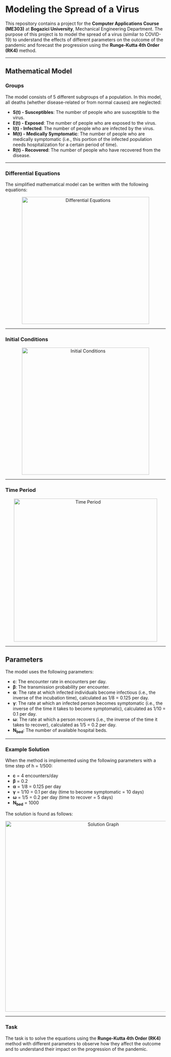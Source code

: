 # Modeling the Spread of a Virus

This repository contains a project for the **Computer Applications Course (ME303)** at **Bogazici University**, Mechanical Engineering Department. The purpose of this project is to model the spread of a virus (similar to COVID-19) to understand the effects of different parameters on the outcome of the pandemic and forecast the progression using the **Runge-Kutta 4th Order (RK4)** method.

---

## Mathematical Model

### Groups

The model consists of 5 different subgroups of a population. In this model, all deaths (whether disease-related or from normal causes) are neglected:

- **S(t) - Susceptibles**: The number of people who are susceptible to the virus.
- **E(t) - Exposed**: The number of people who are exposed to the virus.
- **I(t) - Infected**: The number of people who are infected by the virus.
- **M(t) - Medically Symptomatic**: The number of people who are medically symptomatic (i.e., this portion of the infected population needs hospitalization for a certain period of time).
- **R(t) - Recovered**: The number of people who have recovered from the disease.

---

### Differential Equations

The simplified mathematical model can be written with the following equations:

<p align="center">
  <img src="https://github.com/user-attachments/assets/ee6f4b46-4990-4c56-b65d-dbf9f146673c" alt="Differential Equations" width="400">
</p>

---

### Initial Conditions

<p align="center">
  <img src="https://github.com/user-attachments/assets/1ce75b31-437f-46f4-bbf3-346af715d736" alt="Initial Conditions" width="400">
</p>

---

### Time Period

<p align="center">
  <img src="https://github.com/user-attachments/assets/1f99aac7-b9d7-4822-ac7c-5723b17ab506" alt="Time Period" width="450">
</p>

---

## Parameters

The model uses the following parameters:

- **c**: The encounter rate in encounters per day.  
- **β**: The transmission probability per encounter.  
- **α**: The rate at which infected individuals become infectious (i.e., the inverse of the incubation time), calculated as 1/8 = 0.125 per day.  
- **γ**: The rate at which an infected person becomes symptomatic (i.e., the inverse of the time it takes to become symptomatic), calculated as 1/10 = 0.1 per day.  
- **ω**: The rate at which a person recovers (i.e., the inverse of the time it takes to recover), calculated as 1/5 = 0.2 per day.  
- **N<sub>bed</sub>**: The number of available hospital beds.

---

### Example Solution

When the method is implemented using the following parameters with a time step of h = 1/500:

- **c** = 4 encounters/day  
- **β** = 0.2  
- **α** = 1/8 = 0.125 per day  
- **γ** = 1/10 = 0.1 per day (time to become symptomatic = 10 days)  
- **ω** = 1/5 = 0.2 per day (time to recover = 5 days)  
- **N<sub>bed</sub>** = 1000  

The solution is found as follows:

<p align="center">
  <img src="https://github.com/user-attachments/assets/a54cb73f-e9f4-48da-adf3-ac8068b63daa" alt="Solution Graph" width="600">
</p>

---

### Task

The task is to solve the equations using the **Runge-Kutta 4th Order (RK4)** method with different parameters to observe how they affect the outcome and to understand their impact on the progression of the pandemic.

